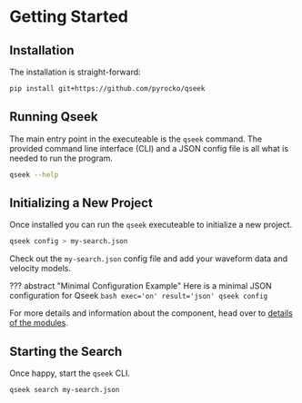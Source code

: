 # Getting Started

## Installation

The installation is straight-forward:

```sh title="From GitHub"
pip install git+https://github.com/pyrocko/qseek
```

## Running Qseek

The main entry point in the executeable is the `qseek` command. The provided command line interface (CLI) and a JSON config file is all what is needed to run the program.

```bash exec='on' result='ansi' source='above'
qseek --help
```

## Initializing a New Project

Once installed you can run the `qseek` executeable to initialize a new project.

```sh title="Initialize new Project"
qseek config > my-search.json
```

Check out the `my-search.json` config file and add your waveform data and velocity models.

??? abstract "Minimal Configuration Example"
    Here is a minimal JSON configuration for Qseek
    ```bash exec='on' result='json'
    qseek config
    ```

For more details and information about the component, head over to [details of the modules](components/seismic_data.md).

## Starting the Search

Once happy, start the `qseek` CLI.

```sh title="Start earthquake detection"
qseek search my-search.json
```
